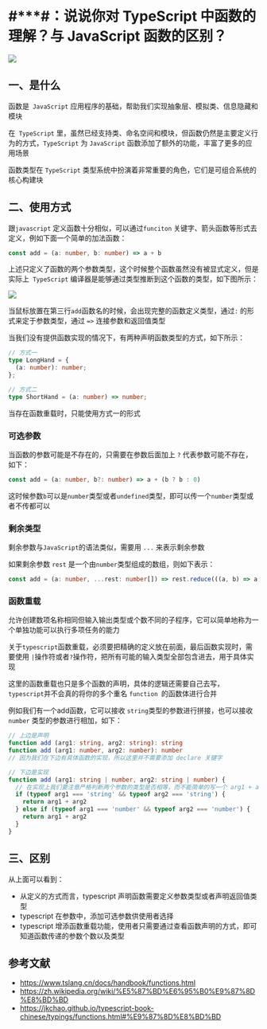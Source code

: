 # #***#：说说你对 TypeScript 中函数的理解？与 JavaScript 函数的区别？



 ![](https://static.vue-js.com/3f1c1390-0d42-11ec-a752-75723a64e8f5.png)

## 一、是什么

函数是` JavaScript` 应用程序的基础，帮助我们实现抽象层、模拟类、信息隐藏和模块

在` TypeScript` 里，虽然已经支持类、命名空间和模块，但函数仍然是主要定义行为的方式，`TypeScript` 为 `JavaScript` 函数添加了额外的功能，丰富了更多的应用场景

函数类型在 `TypeScript` 类型系统中扮演着非常重要的角色，它们是可组合系统的核心构建块


## 二、使用方式

跟`javascript` 定义函数十分相似，可以通过`funciton` 关键字、箭头函数等形式去定义，例如下面一个简单的加法函数：

```ts
const add = (a: number, b: number) => a + b
```

上述只定义了函数的两个参数类型，这个时候整个函数虽然没有被显式定义，但是实际上` TypeScript` 编译器是能够通过类型推断到这个函数的类型，如下图所示：

 ![](https://static.vue-js.com/4b3415b0-0d42-11ec-8e64-91fdec0f05a1.png)

当鼠标放置在第三行`add`函数名的时候，会出现完整的函数定义类型，通过`:` 的形式来定于参数类型，通过 `=>` 连接参数和返回值类型

当我们没有提供函数实现的情况下，有两种声明函数类型的方式，如下所示：

```ts
// 方式一
type LongHand = {
  (a: number): number;
};

// 方式二
type ShortHand = (a: number) => number;
```

当存在函数重载时，只能使用方式一的形式



### 可选参数

当函数的参数可能是不存在的，只需要在参数后面加上 `?` 代表参数可能不存在，如下：

```ts
const add = (a: number, b?: number) => a + (b ? b : 0)
```

这时候参数`b`可以是`number`类型或者`undefined`类型，即可以传一个`number`类型或者不传都可以



### 剩余类型

剩余参数与`JavaScript`的语法类似，需要用 `...` 来表示剩余参数

如果剩余参数 `rest` 是一个由`number`类型组成的数组，则如下表示：

```ts
const add = (a: number, ...rest: number[]) => rest.reduce(((a, b) => a + b), a)
```



### 函数重载

允许创建数项名称相同但输入输出类型或个数不同的子程序，它可以简单地称为一个单独功能可以执行多项任务的能力

关于`typescript`函数重载，必须要把精确的定义放在前面，最后函数实现时，需要使用 `|`操作符或者`?`操作符，把所有可能的输入类型全部包含进去，用于具体实现

这里的函数重载也只是多个函数的声明，具体的逻辑还需要自己去写，`typescript`并不会真的将你的多个重名 `function `的函数体进行合并

例如我们有一个add函数，它可以接收 `string`类型的参数进行拼接，也可以接收 `number` 类型的参数进行相加，如下：

```ts
// 上边是声明
function add (arg1: string, arg2: string): string
function add (arg1: number, arg2: number): number
// 因为我们在下边有具体函数的实现，所以这里并不需要添加 declare 关键字

// 下边是实现
function add (arg1: string | number, arg2: string | number) {
  // 在实现上我们要注意严格判断两个参数的类型是否相等，而不能简单的写一个 arg1 + arg2
  if (typeof arg1 === 'string' && typeof arg2 === 'string') {
    return arg1 + arg2
  } else if (typeof arg1 === 'number' && typeof arg2 === 'number') {
    return arg1 + arg2
  }
}
```



## 三、区别

从上面可以看到：

- 从定义的方式而言，typescript 声明函数需要定义参数类型或者声明返回值类型
- typescript 在参数中，添加可选参数供使用者选择
- typescript 增添函数重载功能，使用者只需要通过查看函数声明的方式，即可知道函数传递的参数个数以及类型

## 参考文献

- https://www.tslang.cn/docs/handbook/functions.html
- https://zh.wikipedia.org/wiki/%E5%87%BD%E6%95%B0%E9%87%8D%E8%BD%BD
- https://jkchao.github.io/typescript-book-chinese/typings/functions.html#%E9%87%8D%E8%BD%BD